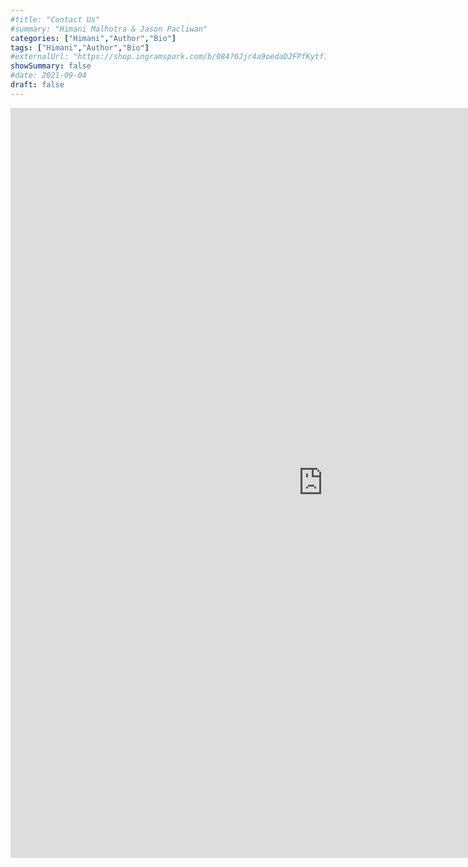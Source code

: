 ```yaml
---
#title: "Contact Us"
#summary: "Himani Malhotra & Jason Pacliwan"
categories: ["Himani","Author","Bio"]
tags: ["Himani","Author","Bio"]
#externalUrl: "https://shop.ingramspark.com/b/084?6Jjr4a9oedaDJFPfKytf1LvKUUDUXW5AIJUdB7cwUpO"
showSummary: false
#date: 2021-09-04
draft: false
---
```

<body>
<iframe src="https://docs.google.com/forms/d/e/1FAIpQLScpV6zMpsV2zawmT-jsGsa_fvasH5IzEQjiQdtLvmJ_fw3Ihw/viewform?embedded=true" width="1000" height="1200" frameborder="0" marginheight="0" marginwidth="0">Loading…</iframe>   
<body\> 
